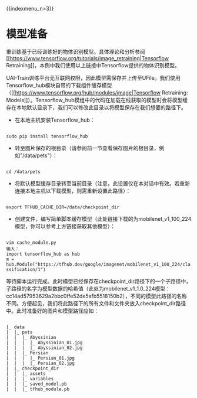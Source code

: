 {{indexmenu_n>3}}

# 模型准备

重训练基于已经训练好的物体识别模型。具体理论和分析参阅[[https://www.tensorflow.org/tutorials/image_retraining|Tensorflow Retraining]]，本例中我们使用以上链接中Tensorflow提供的物体识别模型。

UAI-Train训练平台无互联网权限，因此模型需保存并上传至UFile。我们使用Tensorflow\_hub模块自带的下载组件缓存模型（[[https://www.tensorflow.org/hub/modules/image|Tensorflow Retraining: Models]]）。Tensorflow\_hub模组中的代码在加载在线获取的模型时会将模型缓存在本地默认目录下，我们可以修改此目录以将模型保存在我们想要的路径下。

  - 在本地主机安装Tensorflow\_hub：

<code>
sudo pip install tensorflow_hub
</code>

  - 转至图片保存的根目录（请参阅前一节查看保存图片的根目录，例如"/data/pets"）：

<code>
cd /data/pets
</code>

  - 将默认模型缓存目录转至当前目录（注意，此设置仅在本对话中有效。若重新连接本地主机以下载模型，则需重新设置此路径）：

<code>
export TFHUB_CACHE_DIR=/data/checkpoint_dir
</code>

  - 创建文件，编写简单脚本缓存模型（此处链接下载的为mobilenet_v1_100_224模型，你可以参考上方链接获取其他模型）：

<code>
vim cache_module.py
输入：
import tensorflow_hub as hub
m = hub.Module("https://tfhub.dev/google/imagenet/mobilenet_v1_100_224/classification/1")
</code>

等待脚本运行完成。此时模型已经保存在checkpoint\_dir路径下的一个子路径中，子路径的名字为模型数据的哈希值（此处为mobilenet\_v1\_1.0\_224模型：cc14ad57953629a2bbc0ffe52de5afb5518150b2），不同的模型此路径的名称不同。方便起见，我们将此路径下的所有文件和文件夹放入checkpoint\_dir路径中。此时准备好的图片和模型路径应如：

<code>
|_ data
|  |_ pets
|  |  |_ Abyssinian
|  |  |  |_ Abyssinian_01.jpg
|  |  |  |_ Abyssinian_02.jpg
|  |  |_ Persian
|  |  |  |_ Persian_01.jpg
|  |  |  |_ Persian_02.jpg
|  |_ checkpoint_dir
|  |  |_ assets
|  |  |_ variables
|  |  |_ saved_model.pb
|  |  |_ tfhub_module.pb
</code>